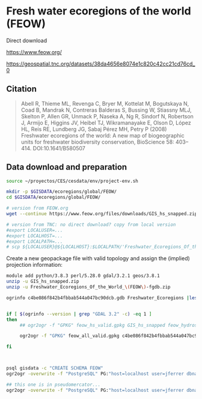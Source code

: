 # Fresh water ecoregions of the world (FEOW)

Direct download

https://www.feow.org/

https://geospatial.tnc.org/datasets/38da4656e8074e1c820c42cc21cd76cd_0

## Citation
> Abell R, Thieme ML, Revenga C, Bryer M, Kottelat M, Bogutskaya N, Coad B, Mandrak N, Contreras Balderas S, Bussing W, Stiassny MLJ, Skelton P, Allen GR, Unmack P, Naseka A, Ng R, Sindorf N, Robertson J, Armijo E, Higgins JV, Heibel TJ, Wikramanayake E, Olson D, López HL, Reis RE, Lundberg JG, Sabaj Pérez MH, Petry P (2008) Freshwater ecoregions of the world: A new map of biogeographic units for freshwater biodiversity conservation, BioScience 58: 403–414. DOI:10.1641/B580507


## Data download and preparation

```sh
source ~/proyectos/CES/cesdata/env/project-env.sh

mkdir -p $GISDATA/ecoregions/global/FEOW/
cd $GISDATA/ecoregions/global/FEOW/

# version from FEOW.org
wget --continue https://www.feow.org/files/downloads/GIS_hs_snapped.zip

# version from TNC: no direct download? copy from local version
#export LOCALUSER=...
#export LOCALHOST=...
#export LOCALPATH=...
# scp ${LOCALUSER}@${LOCALHOST}:$LOCALPATH/'Freshwater_Ecoregions_Of_the_World_(FEOW)-fgdb.zip' $GISDATA/ecoregions/global/FEOW/

```

Create a new geopackage file with valid topology and assign the (implied) projection information:
```sh
module add python/3.8.3 perl/5.28.0 gdal/3.2.1 geos/3.8.1
unzip -u GIS_hs_snapped.zip
unzip -u Freshwater_Ecoregions_Of_the_World_\(FEOW\)-fgdb.zip

ogrinfo c4be086f842b4fbbab544a047bc90dcb.gdb Freshwater_Ecoregions |less


if [ $(ogrinfo --version | grep "GDAL 3.2" -c) -eq 1 ]
then
     ## ogr2ogr -f "GPKG" feow_hs_valid.gpkg GIS_hs_snapped feow_hydrosheds -nlt PROMOTE_TO_MULTI -a_srs "+proj=longlat +datum=WGS84" -makevalid

     ogr2ogr -f "GPKG" feow_all_valid.gpkg c4be086f842b4fbbab544a047bc90dcb.gdb Freshwater_Ecoregions -nlt PROMOTE_TO_MULTI -t_srs "+proj=longlat +datum=WGS84" -makevalid

fi

```


```sh


psql gisdata -c "CREATE SCHEMA FEOW"
ogr2ogr -overwrite -f "PostgreSQL" PG:"host=localhost user=jferrer dbname=gisdata" -lco SCHEMA=feow GIS_hs_snapped feow_hydrosheds -nlt PROMOTE_TO_MULTI

## this one is in pseudomercator...
ogr2ogr -overwrite -f "PostgreSQL" PG:"host=localhost user=jferrer dbname=gisdata" -lco SCHEMA=feow c4be086f842b4fbbab544a047bc90dcb.gdb/ -nln fw_ecoregions -nlt PROMOTE_TO_MULTI
```
